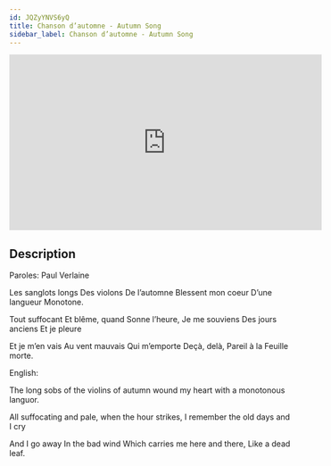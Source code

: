 ```yaml
---
id: JQZyYNVS6yQ
title: Chanson d’automne - Autumn Song
sidebar_label: Chanson d’automne - Autumn Song
---
```


<iframe
  width="560"
  height="315"
  src="https://www.youtube.com/embed/JQZyYNVS6yQ"
  title="YouTube video player"
  frameborder="0"
  allow="accelerometer; autoplay; clipboard-write; encrypted-media; gyroscope; picture-in-picture; web-share"
  referrerpolicy="strict-origin-when-cross-origin"
  allowfullscreen
></iframe>

## Description

Paroles: Paul Verlaine

Les sanglots longs
Des violons
De l’automne
Blessent mon coeur
D’une langueur
Monotone.

Tout suffocant
Et blême, quand
Sonne l’heure,
Je me souviens
Des jours anciens
Et je pleure

Et je m’en vais
Au vent mauvais
Qui m’emporte
Deçà, delà,
Pareil à la
Feuille morte.

English:

The long sobs
of the violins
of autumn
wound my heart
with a
monotonous languor.

All suffocating
and pale, when
the hour strikes,
I remember
the old days
and I cry

And I go away
In the bad wind
Which carries me
here and there,
Like a
dead leaf.
